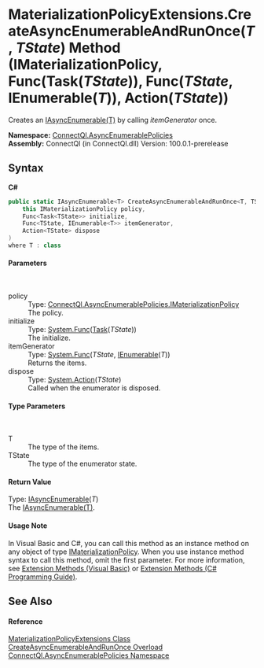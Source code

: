 # MaterializationPolicyExtensions.CreateAsyncEnumerableAndRunOnce(*T*, *TState*) Method (IMaterializationPolicy, Func(Task(*TState*)), Func(*TState*, IEnumerable(*T*)), Action(*TState*))
 

Creates an <a href="T_ConnectQl_AsyncEnumerables_IAsyncEnumerable_1">IAsyncEnumerable(T)</a> by calling *itemGenerator* once.

**Namespace:**&nbsp;<a href="N_ConnectQl_AsyncEnumerablePolicies">ConnectQl.AsyncEnumerablePolicies</a><br />**Assembly:**&nbsp;ConnectQl (in ConnectQl.dll) Version: 100.0.1-prerelease

## Syntax

**C#**<br />
``` C#
public static IAsyncEnumerable<T> CreateAsyncEnumerableAndRunOnce<T, TState>(
	this IMaterializationPolicy policy,
	Func<Task<TState>> initialize,
	Func<TState, IEnumerable<T>> itemGenerator,
	Action<TState> dispose
)
where T : class

```


#### Parameters
&nbsp;<dl><dt>policy</dt><dd>Type: <a href="T_ConnectQl_AsyncEnumerablePolicies_IMaterializationPolicy">ConnectQl.AsyncEnumerablePolicies.IMaterializationPolicy</a><br />The policy.</dd><dt>initialize</dt><dd>Type: <a href="http://msdn2.microsoft.com/en-us/library/bb534960" target="_blank">System.Func</a>(<a href="http://msdn2.microsoft.com/en-us/library/dd321424" target="_blank">Task</a>(*TState*))<br />The initialize.</dd><dt>itemGenerator</dt><dd>Type: <a href="http://msdn2.microsoft.com/en-us/library/bb549151" target="_blank">System.Func</a>(*TState*, <a href="http://msdn2.microsoft.com/en-us/library/9eekhta0" target="_blank">IEnumerable</a>(*T*))<br />Returns the items.</dd><dt>dispose</dt><dd>Type: <a href="http://msdn2.microsoft.com/en-us/library/018hxwa8" target="_blank">System.Action</a>(*TState*)<br />Called when the enumerator is disposed.</dd></dl>

#### Type Parameters
&nbsp;<dl><dt>T</dt><dd>The type of the items.</dd><dt>TState</dt><dd>The type of the enumerator state.</dd></dl>

#### Return Value
Type: <a href="T_ConnectQl_AsyncEnumerables_IAsyncEnumerable_1">IAsyncEnumerable</a>(*T*)<br />The <a href="T_ConnectQl_AsyncEnumerables_IAsyncEnumerable_1">IAsyncEnumerable(T)</a>.

#### Usage Note
In Visual Basic and C#, you can call this method as an instance method on any object of type <a href="T_ConnectQl_AsyncEnumerablePolicies_IMaterializationPolicy">IMaterializationPolicy</a>. When you use instance method syntax to call this method, omit the first parameter. For more information, see <a href="http://msdn.microsoft.com/en-us/library/bb384936.aspx">Extension Methods (Visual Basic)</a> or <a href="http://msdn.microsoft.com/en-us/library/bb383977.aspx">Extension Methods (C# Programming Guide)</a>.

## See Also


#### Reference
<a href="T_ConnectQl_AsyncEnumerablePolicies_MaterializationPolicyExtensions">MaterializationPolicyExtensions Class</a><br /><a href="Overload_ConnectQl_AsyncEnumerablePolicies_MaterializationPolicyExtensions_CreateAsyncEnumerableAndRunOnce">CreateAsyncEnumerableAndRunOnce Overload</a><br /><a href="N_ConnectQl_AsyncEnumerablePolicies">ConnectQl.AsyncEnumerablePolicies Namespace</a><br />